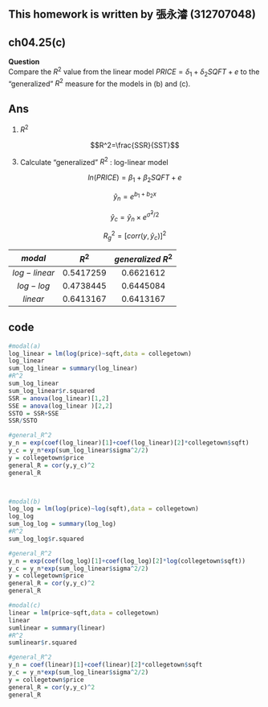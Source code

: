 
## This homework is written by 張永濬 (312707048)

## ch04.25(c)

**Question** \
Compare the $R^2$ value from the linear model $PRICE = δ_1 + δ_2SQFT + e$ to the “generalized” $R^2$ measure for the models in (b) and (c).

## Ans 

1. $R^2$

$$R^2=\frac{SSR}{SST}$$

3. Calculate “generalized” $R^2$ : log-linear model

$$ln(PRICE) = β_1 + β_2SQFT + e$$

$$\hat{y}_n = e^{b_1+b_2x}$$

$$\hat{y}_c= \hat{y}_n\times e^{\hat{σ}^2/2}$$

$$R_g^2 = [corr(y,\hat{y}_c)]^2 $$

|   $modal$    |    $R^2$    | $generalized\ R^2$ |
|:------------:|:-----------:|:------------------:|
| $log-linear$ | $0.5417259$ |    $0.6621612$     |
|  $log-log$   | $0.4738445$ |    $0.6445084$     |
|   $linear$   | $0.6413167$ |    $0.6413167$     |

## code

``` r
#modal(a)
log_linear = lm(log(price)~sqft,data = collegetown)
log_linear
sum_log_linear = summary(log_linear)
#R^2
sum_log_linear
sum_log_linear$r.squared
SSR = anova(log_linear)[1,2]
SSE = anova(log_linear )[2,2]
SSTO = SSR+SSE
SSR/SSTO

#general_R^2
y_n = exp(coef(log_linear)[1]+coef(log_linear)[2]*collegetown$sqft)
y_c = y_n*exp(sum_log_linear$sigma^2/2)
y = collegetown$price
general_R = cor(y,y_c)^2
general_R



#modal(b)
log_log = lm(log(price)~log(sqft),data = collegetown)
log_log
sum_log_log = summary(log_log)
#R^2
sum_log_log$r.squared

#general_R^2
y_n = exp(coef(log_log)[1]+coef(log_log)[2]*log(collegetown$sqft))
y_c = y_n*exp(sum_log_linear$sigma^2/2)
y = collegetown$price
general_R = cor(y,y_c)^2
general_R

#modal(c)
linear = lm(price~sqft,data = collegetown)
linear
sumlinear = summary(linear)
#R^2
sumlinear$r.squared

#general_R^2
y_n = coef(linear)[1]+coef(linear)[2]*collegetown$sqft
y_c = y_n*exp(sum_log_linear$sigma^2/2)
y = collegetown$price
general_R = cor(y,y_c)^2
general_R
```
